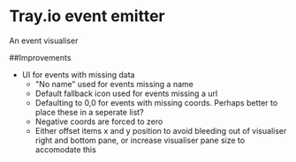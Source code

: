# Tray.io event emitter
An event visualiser

##Improvements

- UI for events with missing data
    - "No name" used for events missing a name
    - Default fallback icon used for events missing a url
    - Defaulting to 0,0 for events with missing coords. Perhaps better to place these in a seperate list?
    - Negative coords are forced to zero
    - Either offset items x and y position to avoid bleeding out of visualiser right and bottom pane, or increase visualiser pane size to accomodate this
